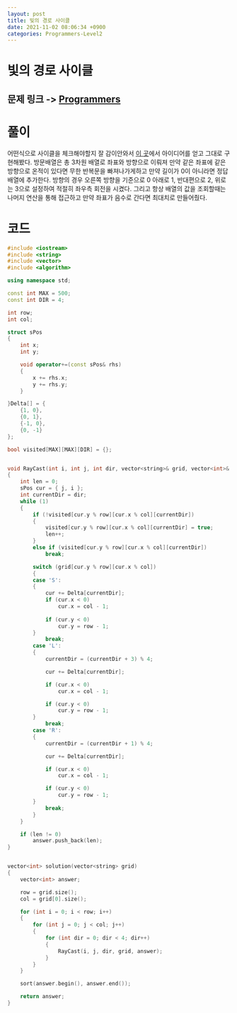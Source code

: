 ```yaml
---
layout: post
title: 빛의 경로 사이클
date: 2021-11-02 08:06:34 +0900
categories: Programmers-Level2
---
```


# 빛의 경로 사이클
## 문제 링크 -> [Programmers](https://programmers.co.kr/learn/courses/30/lessons/86052?language=cpp#)

# 풀이
어떤식으로 사이클을 체크해야할지 잘 감이안와서 [이 곳](https://yabmoons.tistory.com/709)에서 아이디어를 얻고 그대로 구현해봤다. 방문배열은 총 3차원 배열로 좌표와 방향으로 이뤄져 만약 같은 좌표에 같은 방향으로 온적이 있다면 무한 반복문을 빠져나가게하고 만약 길이가 0이 아니라면 정답 배열에 추가한다. 방향의 경우 오른쪽 방향을 기준으로 0 아래로 1, 반대편으로 2, 위로는 3으로 설정하여 적절히 좌우측 회전을 시켰다. 그리고 항상 배열의 값을 조회할때는 나머지 연산을 통해 접근하고 만약 좌표가 음수로 간다면 최대치로 만들어줬다.

# 코드
```c++
#include <iostream>
#include <string>
#include <vector>
#include <algorithm>

using namespace std;

const int MAX = 500;
const int DIR = 4;

int row;
int col;

struct sPos
{
    int x;
    int y;

    void operator+=(const sPos& rhs)
    {
        x += rhs.x;
        y += rhs.y;
    }

}Delta[] = {
    {1, 0},
    {0, 1},
    {-1, 0},
    {0, -1}
};

bool visited[MAX][MAX][DIR] = {};


void RayCast(int i, int j, int dir, vector<string>& grid, vector<int>& answer)
{
    int len = 0;
    sPos cur = { j, i };
    int currentDir = dir;
    while (1)
    {
        if (!visited[cur.y % row][cur.x % col][currentDir])
        {
            visited[cur.y % row][cur.x % col][currentDir] = true;
            len++;
        }
        else if (visited[cur.y % row][cur.x % col][currentDir])
            break;

        switch (grid[cur.y % row][cur.x % col])
        {
        case 'S':
        {
            cur += Delta[currentDir];
            if (cur.x < 0)
                cur.x = col - 1;
            
            if (cur.y < 0)
                cur.y = row - 1;
        }
            break;
        case 'L':
        {
            currentDir = (currentDir + 3) % 4;

            cur += Delta[currentDir];

            if (cur.x < 0)
                cur.x = col - 1;

            if (cur.y < 0)
                cur.y = row - 1;
        }
            break;
        case 'R':
        {
            currentDir = (currentDir + 1) % 4;

            cur += Delta[currentDir];

            if (cur.x < 0)
                cur.x = col - 1;

            if (cur.y < 0)
                cur.y = row - 1;
        }
            break;
        }
    }

    if (len != 0)
        answer.push_back(len);
}


vector<int> solution(vector<string> grid) 
{
    vector<int> answer;

    row = grid.size();
    col = grid[0].size();

    for (int i = 0; i < row; i++)
    {
        for (int j = 0; j < col; j++)
        {
            for (int dir = 0; dir < 4; dir++)
            {
                RayCast(i, j, dir, grid, answer);
            }
        }
    }

    sort(answer.begin(), answer.end());

    return answer;
}
```